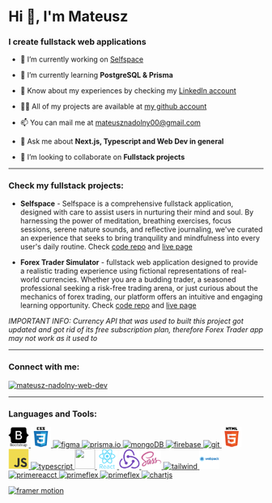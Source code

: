 <h1 align="left">Hi 👋, I'm Mateusz</h1>
<h3 align="left">I create fullstack web applications</h3>

- 🔭 I’m currently working on [Selfspace](https://github.com/mateuszNadolny/selfspace)

- 🌱 I’m currently learning **PostgreSQL & Prisma**

- 📄 Know about my experiences by checking my [LinkedIn account](https://www.linkedin.com/in/mateusz-nadolny-080a03227/)

- 👨‍💻 All of my projects are available at [my github account](https://github.com/mateuszNadolny)

- 📫 You can mail me at mateusznadolny00@gmail.com

- 💬 Ask me about **Next.js, Typescript and Web Dev in general**

- 👯 I’m looking to collaborate on **Fullstack projects**

-----
<h3 align="left">Check my fullstack projects:</h3>

- **Selfspace** - Selfspace is a comprehensive fullstack application, designed with care to assist users in nurturing their mind and soul. By harnessing the power of meditation, breathing exercises, focus sessions, serene nature sounds, and reflective journaling, we've curated an experience that seeks to bring tranquility and mindfulness into every user's daily routine. Check [code repo](https://github.com/mateuszNadolny/selfspace) and [live page](https://selfspace2-lpckw7i0g-mateusznadolny.vercel.app/)

- **Forex Trader Simulator** - fullstack web application designed to provide a realistic trading experience using fictional representations of real-world currencies. Whether you are a budding trader, a seasoned professional seeking a risk-free trading arena, or just curious about the mechanics of forex trading, our platform offers an intuitive and engaging learning opportunity. Check [code repo](https://github.com/mateuszNadolny/forex_trader) and [live page](https://forex-trader-db0aa.web.app/)

*IMPORTANT INFO: Currency API that was used to built this project got updated and got rid of its free subscription plan, therefore Forex Trader app may not work as it used to*

-----
<h3 align="left">Connect with me:</h3>
<p align="left">
<a href="https://linkedin.com/in/mateusz-nadolny-web-dev" target="blank"><img align="center" src="https://raw.githubusercontent.com/rahuldkjain/github-profile-readme-generator/master/src/images/icons/Social/linked-in-alt.svg" alt="mateusz-nadolny-web-dev" height="30" width="40" /></a>
</p>

-----
<h3 align="left">Languages and Tools:</h3>
<p align="left"> <a href="https://getbootstrap.com" target="_blank" rel="noreferrer"> <img src="https://raw.githubusercontent.com/devicons/devicon/master/icons/bootstrap/bootstrap-plain-wordmark.svg" alt="bootstrap" width="40" height="40"/> </a> <a href="https://www.w3schools.com/css/" target="_blank" rel="noreferrer"> <img src="https://raw.githubusercontent.com/devicons/devicon/master/icons/css3/css3-original-wordmark.svg" alt="css3" width="40" height="40"/> </a> <a href="https://www.figma.com/" target="_blank" rel="noreferrer"> <img src="https://www.vectorlogo.zone/logos/figma/figma-icon.svg" alt="figma" width="40" height="40"/> </a> <a href="https://www.prisma.io/" target="_blank" rel="noreferrer"> <img src="https://d2eip9sf3oo6c2.cloudfront.net/tags/images/000/001/287/square_480/prismaHD.png" alt="prisma.io" width="40" height="40"/> </a> <a href="https://www.mongodb.com/" rel="noreferrer"> <img src="https://miro.medium.com/v2/resize:fit:512/1*doAg1_fMQKWFoub-6gwUiQ.png" alt="mongoDB" width="40" height="40"/> </a> <a href="https://firebase.google.com/" target="_blank" rel="noreferrer"> <img src="https://www.vectorlogo.zone/logos/firebase/firebase-icon.svg" alt="firebase" width="40" height="40"/> </a> <a href="https://git-scm.com/" target="_blank" rel="noreferrer"> <img src="https://www.vectorlogo.zone/logos/git-scm/git-scm-icon.svg" alt="git" width="40" height="40"/> </a> <a href="https://www.w3.org/html/" target="_blank" rel="noreferrer"> <img src="https://raw.githubusercontent.com/devicons/devicon/master/icons/html5/html5-original-wordmark.svg" alt="html5" width="40" height="40"/> </a> <a href="https://developer.mozilla.org/en-US/docs/Web/JavaScript" target="_blank" rel="noreferrer"> <img src="https://raw.githubusercontent.com/devicons/devicon/master/icons/javascript/javascript-original.svg" alt="javascript" width="40" height="40"/> </a> <a href="https://www.typescriptlang.org/" target="_blank" rel="noreferrer"> <img src="https://upload.wikimedia.org/wikipedia/commons/thumb/4/4c/Typescript_logo_2020.svg/1200px-Typescript_logo_2020.svg.png" alt="typescript" width="40" height="40"/> </a> <a href="https://nextjs.org/" target="_blank" rel="noreferrer"> <img src="https://seeklogo.com/images/N/next-js-icon-logo-EE302D5DBD-seeklogo.com.png" width="40" height="40"/> </a> <a href="https://reactjs.org/" target="_blank" rel="noreferrer"> <img src="https://raw.githubusercontent.com/devicons/devicon/master/icons/react/react-original-wordmark.svg" alt="react" width="40" height="40"/> </a> <a href="https://redux.js.org" target="_blank" rel="noreferrer"> <img src="https://raw.githubusercontent.com/devicons/devicon/master/icons/redux/redux-original.svg" alt="redux" width="40" height="40"/> </a> <a href="https://sass-lang.com" target="_blank" rel="noreferrer"> <img src="https://raw.githubusercontent.com/devicons/devicon/master/icons/sass/sass-original.svg" alt="sass" width="40" height="40"/> </a> <a href="https://tailwindcss.com/" target="_blank" rel="noreferrer"> <img src="https://www.vectorlogo.zone/logos/tailwindcss/tailwindcss-icon.svg" alt="tailwind" width="40" height="40"/> </a> <a href="https://webpack.js.org" target="_blank" rel="noreferrer"> <img src="https://raw.githubusercontent.com/devicons/devicon/d00d0969292a6569d45b06d3f350f463a0107b0d/icons/webpack/webpack-original-wordmark.svg" alt="webpack" width="40" height="40"/> </a> <a href="https://primereact.org/" target="_blank" rel="noreferrer"> <img src="https://i0.wp.com/www.primefaces.org/wp-content/uploads/2018/05/primereact-logo.png" alt="primereacct" width="40" height="40"/> </a> <a href="https://www.primefaces.org/primeflex/" target="_blank" rel="noreferrer"> <img src="https://www.primefaces.org/cdn/primeflex/images/PrimeFlexLogo.svg" alt="primeflex" width="40" height="40"/> </a> <a href="https://www.postman.com/" target="_blank" rel="noreferrer"> <img src="https://www.svgrepo.com/download/354202/postman-icon.svg" alt="primeflex" width="40" height="40"/> </a> <a href="https://www.chartjs.org/" target="_blank" rel="noreferrer"> <img src="https://avatars.githubusercontent.com/u/10342521?s=280&v=4" alt="chartjs" width="40" height="40"/> </a> </p> <a href="https://www.framer.com/motion/" target="_blank" rel="noreferrer"> <img src="https://cdn.worldvectorlogo.com/logos/framer-motion.svg" alt="framer motion" width="40" height="40"/> </a> </p>
